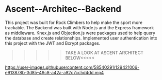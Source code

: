  # Ascent--Architec--Backend

This project was built for Rock Climbers to help make the sport more trackable. 
The Backend was built with Node.js and the Express framework as middleware.
Knex.js and Objection.js were packages used to help query the database and create relationships. 
Implemented user authentication into this project with the JWT and Bcrypt packages.

>>>>>TAKE A LOOK AT ASCENT ARCHITECT BELOW<<<<<

https://user-images.githubusercontent.com/58540291/129421006-e913878b-3d85-49c8-a42a-a82c7cc5d4dd.mp4

